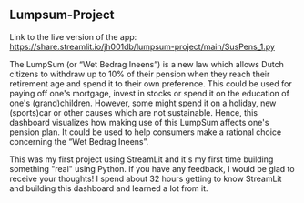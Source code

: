 ## Lumpsum-Project

Link to the live version of the app: https://share.streamlit.io/jh001db/lumpsum-project/main/SusPens_1.py

The LumpSum (or “Wet Bedrag Ineens”) is a new law which allows Dutch citizens to withdraw up to 10% of their pension when they reach their retirement age and spend it to their own preference. This could be used for paying off one's mortgage, invest in stocks or spend it on the education of one's (grand)children. However, some might spend it on a holiday, new (sports)car or other causes which are not sustainable. Hence, this dashboard visualizes how making use of this LumpSum affects one's pension plan. It could be used to help consumers make a rational choice concerning the “Wet Bedrag Ineens”.

This was my first project using StreamLit and it's my first time building something "real" using Python. If you have any feedback, I would be glad to receive your thoughts! I spend about 32 hours getting to know StreamLit and building this dashboard and learned a lot from it.
